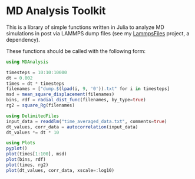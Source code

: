 # MD Analysis Toolkit

This is a library of simple functions written in Julia to analyze MD simulations in post via LAMMPS dump files (see my [LammpsFiles](https://code.ornl.gov/8mj/LammpsFiles) project, a dependency).

These functions should be called with the following form:

```julia
using MDAnalysis

timesteps = 10:10:10000
dt = 0.002
times = dt * timesteps
filenames = ["dump.$(lpad(i, 9, '0')).txt" for i in timesteps]
msd = mean_square_displacement(filenames)
bins, rdf = radial_dist_func(filenames, by_type=true)
rg2 = square_Rg(filenames)

using DelimitedFiles
input_data = readdlm("time_averaged_data.txt", comments=true)
dt_values, corr_data = autocorrelation(input_data)
dt_values *= dt * 10

using Plots
pyplot()
plot(times[1:100], msd)
plot(bins, rdf)
plot(times, rg2)
plot(dt_values, corr_data, xscale=:log10)
```
